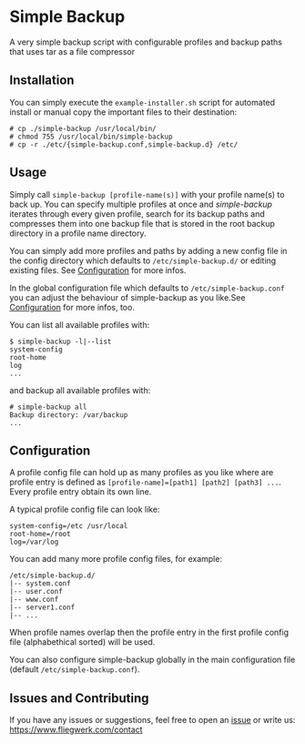 # Simple Backup

A very simple backup script with configurable profiles and backup paths that uses tar as a file compressor

## Installation

You can simply execute the `example-installer.sh` script for automated install or manual copy the important files to their destination:
```
# cp ./simple-backup /usr/local/bin/
# chmod 755 /usr/local/bin/simple-backup
# cp -r ./etc/{simple-backup.conf,simple-backup.d} /etc/
```

## Usage

Simply call `simple-backup [profile-name(s)]` with your profile name(s) to back up. You can specify multiple profiles at once and _simple-backup_ iterates through every given profile, search for its backup paths and compresses them into one backup file that is stored in the root backup directory in a profile name directory.

You can simply add more profiles and paths by adding a new config file in the config directory which defaults to `/etc/simple-backup.d/` or editing existing files. See [Configuration](#configuration) for more infos.

In the global configuration file which defaults to `/etc/simple-backup.conf` you can adjust the behaviour of simple-backup as you like.See [Configuration](#configuration) for more infos, too.

You can list all available profiles with:
```
$ simple-backup -l|--list
system-config
root-home
log
...
```
and backup all available profiles with:
```
# simple-backup all
Backup directory: /var/backup
...
```

## Configuration

A profile config file can hold up as many profiles as you like where are profile entry is defined as `[profile-name]=[path1] [path2] [path3] ...`. Every profile entry obtain its own line.

A typical profile config file can look like:
```
system-config=/etc /usr/local
root-home=/root
log=/var/log
```

You can add many more profile config files, for example:
```
/etc/simple-backup.d/
|-- system.conf
|-- user.conf
|-- www.conf
|-- server1.conf
|-- ...
```

When profile names overlap then the profile entry in the first profile config file (alphabethical sorted) will be used.

You can also configure simple-backup globally in the main configuration file (default `/etc/simple-backup.conf`).

## Issues and Contributing

If you have any issues or suggestions, feel free to open an [issue](https://github.com/fliegwerk/random-shell-scripts/issues) or write us: <https://www.fliegwerk.com/contact>
